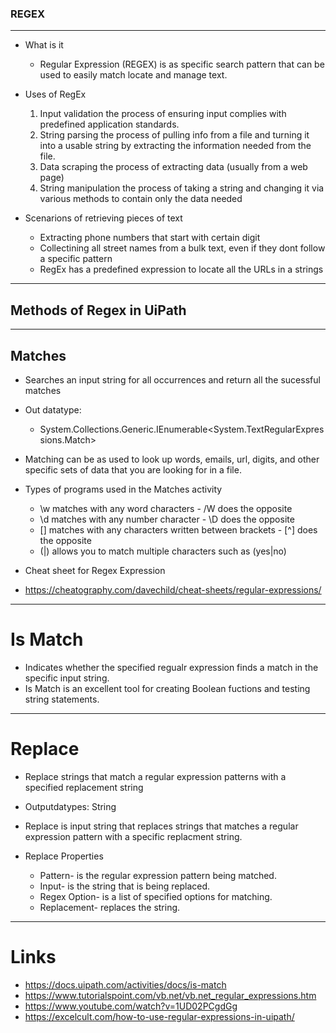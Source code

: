 ### REGEX  

---

- What is it 

    - Regular Expression (REGEX) is as specific search pattern that can be used to easily match locate and manage text. 

- Uses of RegEx

    1. Input validation 
        the process of ensuring input complies with predefined application standards.
    2. String parsing 
        the process of pulling info from a file and turning it into a usable string by extracting the information needed from the file.
    3. Data scraping 
        the process of extracting data (usually from a web page)
    4. String manipulation 
        the process of taking a string and changing it via various methods to contain only the data needed


- Scenarions of retrieving pieces of text
    - Extracting phone numbers that start with certain digit
    - Collectining all street names from a bulk text, even if they dont follow a specific pattern 
    - RegEx has a predefined expression to locate all the URLs in a strings

---

## Methods of Regex in UiPath

---

## Matches
- Searches an input string for all occurrences and return all the sucessful matches 
- Out datatype: 
    - System.Collections.Generic.IEnumerable<System.TextRegularExpressions.Match> 
- Matching can be as used to look up words, emails, url, digits, and other specific sets of data that you are looking for in a file. 

- Types of programs used in the Matches activity

    - \w matches with any word characters - /W does the opposite
    - \d matches with any number character - \D does the opposite
    - [] matches with any characters written between brackets - [^] does the opposite
    - (|) allows you to match multiple characters such as (yes|no)

- Cheat sheet for Regex Expression
- https://cheatography.com/davechild/cheat-sheets/regular-expressions/

---

# Is Match 
- Indicates whether the specified regualr expression finds a match in the specific input string.
- Is Match is an excellent tool for creating Boolean fuctions and testing string statements. 
---

# Replace
- Replace strings that match a regular expression patterns with a specified replacement string
- Outputdatypes: String
- Replace is input string that replaces strings that matches a regular expression pattern with a specific replacment string.

- Replace Properties 
    - Pattern- is the regular expression pattern being matched.
    - Input- is the string that is being replaced.
    - Regex Option- is a list of specified options for matching.
    - Replacement- replaces the string.

----

# Links 

-  https://docs.uipath.com/activities/docs/is-match
-  https://www.tutorialspoint.com/vb.net/vb.net_regular_expressions.htm
-  https://www.youtube.com/watch?v=1UD02PCgdGg
-  https://excelcult.com/how-to-use-regular-expressions-in-uipath/
